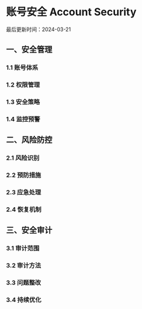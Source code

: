 # 账号安全 Account Security

最后更新时间：2024-03-21

## 一、安全管理
### 1.1 账号体系
### 1.2 权限管理
### 1.3 安全策略
### 1.4 监控预警

## 二、风险防控
### 2.1 风险识别
### 2.2 预防措施
### 2.3 应急处理
### 2.4 恢复机制

## 三、安全审计
### 3.1 审计范围
### 3.2 审计方法
### 3.3 问题整改
### 3.4 持续优化 